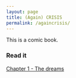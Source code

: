 ```yaml
---
layout: page
title: (Again) CRISIS
permalink: /againcrisis/
---
```


This is a comic book.

### Read it

[Chapter 1 - The dreams](http://javieroviedo.github.com/crisis/againcrisis1.html)
